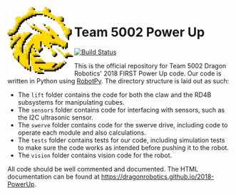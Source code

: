 <img src="logo.png" align="left" height=150 />

# Team 5002 Power Up
[![Build Status](https://travis-ci.org/dragonrobotics/2018-PowerUp.svg?branch=master)](https://travis-ci.org/dragonrobotics/2018-PowerUp)

This is the official repository for Team 5002 Dragon Robotics' 2018 FIRST Power
Up code. Our code is written in Python using  [RobotPy](https://robotpy.github.io/).  The directory structure is laid out as
such:
- The `lift` folder contains the code for both the claw and the RD4B subsystems
for manipulating cubes.
- The `sensors` folder contains code for interfacing with sensors, such as the
I2C ultrasonic sensor.
- The `swerve` folder contains code for the swerve drive, including code to
operate each module and also calculations.
- The `tests` folder contains tests for our code, including simulation tests to
make sure the code works as intended before pushing it to the robot.
- The `vision` folder contains vision code for the robot.

All code should be well commented and documented. The HTML documentation can
be found at https://dragonrobotics.github.io/2018-PowerUp.
